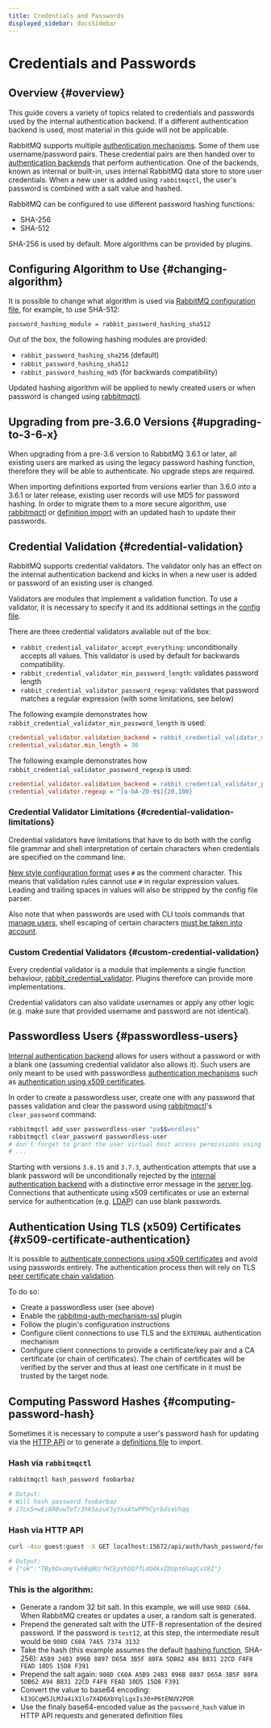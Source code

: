 ```yaml
---
title: Credentials and Passwords
displayed_sidebar: docsSidebar
---
```

<!--
Copyright (c) 2005-2025 Broadcom. All Rights Reserved. The term "Broadcom" refers to Broadcom Inc. and/or its subsidiaries.

All rights reserved. This program and the accompanying materials
are made available under the terms of the under the Apache License,
Version 2.0 (the "License”); you may not use this file except in compliance
with the License. You may obtain a copy of the License at

https://www.apache.org/licenses/LICENSE-2.0

Unless required by applicable law or agreed to in writing, software
distributed under the License is distributed on an "AS IS" BASIS,
WITHOUT WARRANTIES OR CONDITIONS OF ANY KIND, either express or implied.
See the License for the specific language governing permissions and
limitations under the License.
-->

# Credentials and Passwords

## Overview {#overview}

This guide covers a variety of topics related to credentials
and passwords used by the internal authentication backend. If
a different authentication backend is used, most
material in this guide will not be applicable.

RabbitMQ supports multiple [authentication mechanisms](./access-control#mechanisms). Some of them use
username/password pairs. These credential pairs are then handed over to [authentication backends](./access-control#backends)
that perform authentication. One of the backends, known as internal or built-in, uses internal RabbitMQ data store
to store user credentials. When a new user is added using `rabbitmqctl`, the user's password is combined with a salt value
and hashed.

RabbitMQ can be configured to use different password hashing functions:

 * SHA-256
 * SHA-512

SHA-256 is used by default. More algorithms can be provided by plugins.

## Configuring Algorithm to Use {#changing-algorithm}

It is possible to change what algorithm is used via [RabbitMQ configuration file](./configure#config-file),
for example, to use SHA-512:

```
password_hashing_module = rabbit_password_hashing_sha512
```

Out of the box, the following hashing modules are provided:

 * `rabbit_password_hashing_sha256` (default)
 * `rabbit_password_hashing_sha512`
 * `rabbit_password_hashing_md5` (for backwards compatibility)

Updated hashing algorithm will be applied to newly created users
or when password is changed using [rabbitmqctl](./man/rabbitmqctl.8).


## Upgrading from pre-3.6.0 Versions {#upgrading-to-3-6-x}

When upgrading from a pre-3.6 version to RabbitMQ 3.6.1 or later,
all existing users are marked as using the legacy password hashing function,
therefore they will be able to authenticate. No upgrade steps are required.

When importing definitions exported from versions earlier than
3.6.0 into a 3.6.1 or later release, existing user records will use
MD5 for password hashing. In order to migrate them to a more secure algorithm,
use [rabbitmqctl](./man/rabbitmqctl.8) or [definition import](./definitions)
with an updated hash to update their passwords.


## Credential Validation {#credential-validation}

RabbitMQ supports credential validators. The validator only has an effect on the internal
authentication backend and kicks in when a new user is added or password
of an existing user is changed.

Validators are modules that implement a validation
function. To use a validator, it is necessary to specify it
and its additional settings in the [config file](./configure).

There are three credential validators available out of the box:

 * `rabbit_credential_validator_accept_everything`: unconditionally accepts all values. This validator is used by default for backwards compatibility.
 * `rabbit_credential_validator_min_password_length`: validates password length
 * `rabbit_credential_validator_password_regexp`: validates that password matches a regular expression (with some limitations, see below)

The following example demonstrates how `rabbit_credential_validator_min_password_length` is used:

```ini
credential_validator.validation_backend = rabbit_credential_validator_min_password_length
credential_validator.min_length = 30
```

The following example demonstrates how `rabbit_credential_validator_password_regexp` is used:

```ini
credential_validator.validation_backend = rabbit_credential_validator_password_regexp
credential_validator.regexp = ^[a-bA-Z0-9$]{20,100}
```

### Credential Validator Limitations {#credential-validation-limitations}

Credential validators have limitations that have to do both with the config file grammar and shell interpretation of
certain characters when credentials are specified on the command line.

[New style configuration format](./configure) uses `#` as the comment character.
This means that validation rules cannot
use `#` in regular expression values. Leading and trailing spaces in values will also
be stripped by the config file parser.

Also note that when passwords are used with CLI tools commands that [manage users](./access-control#user-management),
shell escaping of certain characters [must be taken into account](./access-control#passwords-and-shell-escaping).


### Custom Credential Validators {#custom-credential-validation}

Every credential validator is a module that implements a single function
behaviour, [rabbit_credential_validator](https://github.com/rabbitmq/rabbitmq-server/blob/main/deps/rabbit/src/rabbit_credential_validator.erl).
Plugins therefore can provide more implementations.

Credential validators can also validate usernames or apply any other logic
(e.g. make sure that provided username and password are not identical).


## Passwordless Users {#passwordless-users}

[Internal authentication backend](./access-control) allows for users without a password
or with a blank one (assuming credential validator also allows it). Such users are only meant to be used
with passwordless [authentication mechanisms](./authentication) such as [authentication using x509 certificates](https://github.com/rabbitmq/rabbitmq-server/tree/main/deps/rabbitmq_auth_mechanism_ssl).

In order to create a passwordless user, create one with any password that passes validation and clear
the password using [rabbitmqctl](./cli)'s `clear_password` command:

```bash
rabbitmqctl add_user passwordless-user "pa$$wordless"
rabbitmqctl clear_password passwordless-user
# don't forget to grant the user virtual host access permissions using set_permissions
# ...
```

Starting with versions `3.6.15` and `3.7.3`, authentication attempts that use a blank password
will be unconditionally rejected by the [internal authentication backend](./access-control) with a distinctive error
message in the [server log](./logging). Connections that authenticate using x509 certificates or use an external service
for authentication (e.g. [LDAP](./ldap)) can use blank passwords.


## Authentication Using TLS (x509) Certificates {#x509-certificate-authentication}

It is possible to [authenticate connections using x509 certificates](https://github.com/rabbitmq/rabbitmq-server/tree/main/deps/rabbitmq_auth_mechanism_ssl) and avoid
using passwords entirely. The authentication process then will rely on TLS [peer certificate chain validation](https://tools.ietf.org/html/rfc5280#section-6).

To do so:

 * Create a passwordless user (see above)
 * Enable the [rabbitmq-auth-mechanism-ssl](https://github.com/rabbitmq/rabbitmq-server/tree/main/deps/rabbitmq_auth_mechanism_ssl) plugin
 * Follow the plugin's configuration instructions
 * Configure client connections to use TLS and the `EXTERNAL` authentication mechanism
 * Configure client connections to provide a certificate/key pair and a CA certificate (or chain of certificates).
   The chain of certificates will be verified by the server and thus at least one certificate in it must be trusted by the target node.


## Computing Password Hashes {#computing-password-hash}

Sometimes it is necessary to compute a user's password hash for updating via the [HTTP API](./management)
or to generate a [definitions file](./definitions) to import.

### Hash via `rabbitmqctl`

```bash
rabbitmqctl hash_password foobarbaz

# Output:
# Will hash password foobarbaz
# 27cx5+wEi8R8uwTeTr3hk5azuV3yYxxAtwPPhCyrbdsxVhqq
```

### Hash via HTTP API

```bash
curl -4su guest:guest -X GET localhost:15672/api/auth/hash_password/foobarbaz

# Output:
# {"ok":"TBybOvomyVw6BqBU/fHCEpVhDO7fLdQ4kxZDUpt6hagCxV8I"}
```

### This is the algorithm:

 * Generate a random 32 bit salt. In this example, we will use `908D C60A`. When RabbitMQ creates or updates a user, a random salt is generated.
 * Prepend the generated salt with the UTF-8 representation of the desired password.
   If the password is `test12`, at this step, the intermediate result would be `908D C60A 7465 7374 3132`
 * Take the hash (this example assumes the default [hashing function](#changing-algorithm), SHA-256): `A5B9 24B3 096B 8897 D65A 3B5F 80FA 5DB62 A94 B831 22CD F4F8 FEAD 10D5 15D8 F391`
 * Prepend the salt again: `908D C60A A5B9 24B3 096B 8897 D65A 3B5F 80FA 5DB62 A94 B831 22CD F4F8 FEAD 10D5 15D8 F391`
 * Convert the value to base64 encoding: `kI3GCqW5JLMJa4iX1lo7X4D6XbYqlLgxIs30+P6tENUV2POR`
 * Use the finaly base64-encoded value as the `password_hash` value in HTTP API requests and generated definition files
